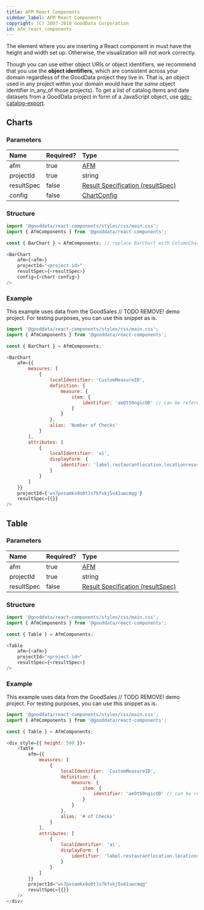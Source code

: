 ```yaml
---
title: AFM React Components
sidebar_label: AFM React Components
copyright: (C) 2007-2018 GoodData Corporation
id: afm_react_components
---
```


The element where you are inserting a React component in must have the height and width set up. Otherwise, the visualization will not work correctly.

Though you can use either object URIs or object identifiers, we recommend that you use the **object identifiers**, 
which are consistent across your domain regardless of the GoodData project they live in. That is, 
an object used in any project within your domain would have the _same_ object identifier in_any_of those projects\). 
To get a list of catalog items and date datasets from a GoodData project in form of a JavaScript object, 
use [gdc-catalog-export](gdc-catalog-export.md).

## Charts

### Parameters

| Name | Required? | Type |
| :--- | :--- | :--- |
| afm | true | [AFM](afm.md) |
| projectId | true | string |
| resultSpec  | false | [Result Specification \(resultSpec\)](result_specification.md) |
| config  | false | [ChartConfig](chart_config.md) |

### Structure

```javascript
import '@gooddata/react-components/styles/css/main.css';
import { AfmComponents } from '@gooddata/react-components';
 
const { BarChart } = AfmComponents; // replace BarChart with ColumnChart, LineChart, or PieChart whenever needed
 
<BarChart
    afm={<afm>}
    projectId="<project-id>"
    resultSpec={<resultSpec>}
    config={<chart-config>}
/>
```

### Example

This example uses data from the GoodSales // TODO REMOVE! demo project. For testing purposes, you can use this snippet as is.

```javascript
import '@gooddata/react-components/styles/css/main.css';
import { AfmComponents } from '@gooddata/react-components';
 
const { BarChart } = AfmComponents;
 
<BarChart
    afm={{
        measures: [
            {
                localIdentifier: 'CustomMeasureID',
                definition: {
                    measure: {
                        item: {
                            identifier: 'aeOt50ngicOD' // can be referenced from the exported catalog
                        }
                    }
                },
                alias: 'Number of Checks'
            }
        ],
        attributes: [
            {
                localIdentifier: 'a1',
                displayForm: {
                    identifier: 'label.restaurantlocation.locationresort'
                }
            }
        ]
    }}
    projectId={'ws7pxsamkx8o0t1s7kfvkj5o41uwcmqg'}
    resultSpec={{}}
/>
```

## Table

### Parameters

| Name | Required? | Type |
| :--- | :--- | :--- |
| afm | true | [AFM](afm.md) |
| projectId | true | string |
| resultSpec  | false | [Result Specification \(resultSpec\)](result_specification.md) |

### Structure

```javascript
import '@gooddata/react-components/styles/css/main.css';
import { AfmComponents } from '@gooddata/react-components';
 
const { Table } = AfmComponents;
 
<Table
    afm={<afm>}
    projectId="<project-id>"
    resultSpec={<resultSpec>}
/>
```

### Example

This example uses data from the GoodSales // TODO REMOVE! demo project. For testing purposes, you can use this snippet as is.

```javascript
import '@gooddata/react-components/styles/css/main.css';
import { AfmComponents } from '@gooddata/react-components';
 
const { Table } = AfmComponents;
 
<div style={{ height: 500 }}>
    <Table
        afm={{
            measures: [
                {
                    localIdentifier: 'CustomMeasureID',
                    definition: {
                        measure: {
                            item: {
                                identifier: 'aeOt50ngicOD' // can be referenced from the exported catalog
                            }
                        }
                    },
                    alias: '# of Checks'
                }
            ],
            attributes: [
                {
                    localIdentifier: 'a1',
                    displayForm: {
                        identifier: 'label.restaurantlocation.locationresort'
                    }
                }
            ]
        }}
        projectId="ws7pxsamkx8o0t1s7kfvkj5o41uwcmqg"
        resultSpec={{}}
    />
</div>
```
